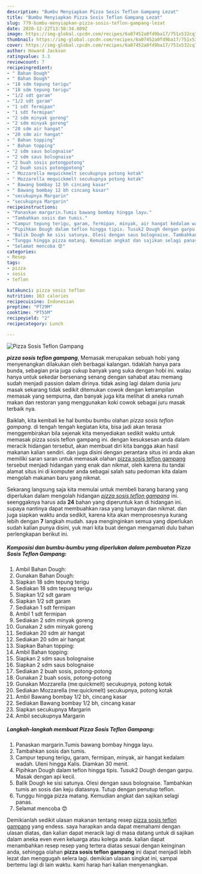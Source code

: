 ```yaml
---
description: "Bumbu Menyiapkan Pizza Sosis Teflon Gampang Lezat"
title: "Bumbu Menyiapkan Pizza Sosis Teflon Gampang Lezat"
slug: 779-bumbu-menyiapkan-pizza-sosis-teflon-gampang-lezat
date: 2020-12-22T13:50:34.809Z
image: https://img-global.cpcdn.com/recipes/6a07452a0fd9ba17/751x532cq70/pizza-sosis-teflon-gampang-foto-resep-utama.jpg
thumbnail: https://img-global.cpcdn.com/recipes/6a07452a0fd9ba17/751x532cq70/pizza-sosis-teflon-gampang-foto-resep-utama.jpg
cover: https://img-global.cpcdn.com/recipes/6a07452a0fd9ba17/751x532cq70/pizza-sosis-teflon-gampang-foto-resep-utama.jpg
author: Howard Jackson
ratingvalue: 3.3
reviewcount: 7
recipeingredient:
- " Bahan Dough"
- " Bahan Dough"
- "18 sdm tepung terigu"
- "18 sdm tepung terigu"
- "1/2 sdt garam"
- "1/2 sdt garam"
- "1 sdt fermipan"
- "1 sdt fermipan"
- "2 sdm minyak goreng"
- "2 sdm minyak goreng"
- "20 sdm air hangat"
- "20 sdm air hangat"
- " Bahan topping"
- " Bahan topping"
- "2 sdm saus bolognaise"
- "2 sdm saus bolognaise"
- "2 buah sosis potongpotong"
- "2 buah sosis potongpotong"
- " Mozzarella mequickmelt secukupnya potong kotak"
- " Mozzarella mequickmelt secukupnya potong kotak"
- " Bawang bombay 12 bh cincang kasar"
- " Bawang bombay 12 bh cincang kasar"
- "secukupnya Margarin"
- "secukupnya Margarin"
recipeinstructions:
- "Panaskan margarin.Tumis bawang bombay hingga layu."
- "Tambahkan sosis dan tumis."
- "Campur tepung terigu, garam, fermipan, minyak, air hangat kedalam wadah. Uleni hingga Kalis. Diamkan 30 menit."
- "Pipihkan Dough dalam teflon hingga tipis. Tusuk2 Dough dengan garpu. Masak dengan api kecil."
- "Balik Dough ke sisi satunya. Olesi dengan saus bolognaise. Tambahkan tumis an sosis dan keju diatasnya. Tutup dengan penutup teflon."
- "Tunggu hingga pizza matang. Kemudian angkat dan sajikan selagi panas."
- "Selamat mencoba 😍"
categories:
- Resep
tags:
- pizza
- sosis
- teflon

katakunci: pizza sosis teflon 
nutrition: 163 calories
recipecuisine: Indonesian
preptime: "PT29M"
cooktime: "PT55M"
recipeyield: "2"
recipecategory: Lunch

---
```



![Pizza Sosis Teflon Gampang](https://img-global.cpcdn.com/recipes/6a07452a0fd9ba17/751x532cq70/pizza-sosis-teflon-gampang-foto-resep-utama.jpg)

<b><i>pizza sosis teflon gampang</i></b>, Memasak merupakan sebuah hobi yang menyenangkan dilakukan oleh berbagai kalangan. tidaklah hanya para bunda, sebagian pria juga cukup banyak yang suka dengan hobi ini. walau hanya untuk sekedar bersenang senang dengan sahabat atau memang sudah menjadi passion dalam dirinya. tidak asing lagi dalam dunia juru masak sekarang tidak sedikit ditemukan cowok dengan ketrampilan memasak yang sempurna, dan banyak juga kita melihat di aneka rumah makan dan restoran yang menggunakan koki cowok sebagai juru masak terbaik nya.

Baiklah, kita kembali ke hal bumbu bumbu olahan <i>pizza sosis teflon gampang</i>. di tengah tengah kegiatan kita, bisa jadi akan terasa menggembirakan bila sejenak kita menyediakan sedikit waktu untuk memasak pizza sosis teflon gampang ini. dengan kesuksesan anda dalam meracik hidangan tersebut, akan membuat diri kita bangga akan hasil makanan kalian sendiri. dan juga disini dengan perantara situs ini anda akan memiliki saran saran untuk memasak olahan <u>pizza sosis teflon gampang</u> tersebut menjadi hidangan yang enak dan nikmat, oleh karena itu tandai alamat situs ini di komputer anda sebagai salah satu pedoman kita dalam mengolah makanan baru yang nikmat.




Sekarang langsung saja kita memulai untuk membeli barang barang yang diperlukan dalam mengolah hidangan <u><i>pizza sosis teflon gampang</i></u> ini. seenggaknya harus ada <b>24</b> bahan yang diperuntuk kan di hidangan ini. supaya nantinya dapat membuahkan rasa yang lumayan dan nikmat. dan juga siapkan waktu anda sedikit, karena kita akan memprosesnya kurang lebih dengan <b>7</b> langkah mudah. saya menginginkan semua yang diperlukan sudah kalian punya disini, yuk mari kita buat dengan mengamati dulu bahan perlengkapan berikut ini.

<!--inarticleads1-->

##### Komposisi dan bumbu-bumbu yang diperlukan dalam pembuatan Pizza Sosis Teflon Gampang:

1. Ambil  Bahan Dough:
1. Gunakan  Bahan Dough:
1. Siapkan 18 sdm tepung terigu
1. Sediakan 18 sdm tepung terigu
1. Siapkan 1/2 sdt garam
1. Siapkan 1/2 sdt garam
1. Sediakan 1 sdt fermipan
1. Ambil 1 sdt fermipan
1. Sediakan 2 sdm minyak goreng
1. Gunakan 2 sdm minyak goreng
1. Sediakan 20 sdm air hangat
1. Sediakan 20 sdm air hangat
1. Siapkan  Bahan topping:
1. Ambil  Bahan topping:
1. Siapkan 2 sdm saus bolognaise
1. Siapkan 2 sdm saus bolognaise
1. Sediakan 2 buah sosis, potong-potong
1. Gunakan 2 buah sosis, potong-potong
1. Gunakan  Mozzarella (me:quickmelt) secukupnya, potong kotak
1. Sediakan  Mozzarella (me:quickmelt) secukupnya, potong kotak
1. Ambil  Bawang bombay 1/2 bh, cincang kasar
1. Sediakan  Bawang bombay 1/2 bh, cincang kasar
1. Siapkan secukupnya Margarin
1. Ambil secukupnya Margarin




<!--inarticleads2-->

##### Langkah-langkah membuat Pizza Sosis Teflon Gampang:

1. Panaskan margarin.Tumis bawang bombay hingga layu.
1. Tambahkan sosis dan tumis.
1. Campur tepung terigu, garam, fermipan, minyak, air hangat kedalam wadah. Uleni hingga Kalis. Diamkan 30 menit.
1. Pipihkan Dough dalam teflon hingga tipis. Tusuk2 Dough dengan garpu. Masak dengan api kecil.
1. Balik Dough ke sisi satunya. Olesi dengan saus bolognaise. Tambahkan tumis an sosis dan keju diatasnya. Tutup dengan penutup teflon.
1. Tunggu hingga pizza matang. Kemudian angkat dan sajikan selagi panas.
1. Selamat mencoba 😍




Demikianlah sedikit ulasan makanan tentang resep <u>pizza sosis teflon gampang</u> yang endess. saya harapkan anda dapat memahami dengan ulasan diatas, dan kalian dapat meracik lagi di masa datang untuk di sajikan dalam aneka even even keluarga atau kolega anda. kalian dapat menambahkan resep resep yang tertera diatas sesuai dengan keinginan anda, sehingga olahan <b>pizza sosis teflon gampang</b> ini dapat menjadi lebih lezat dan menggugah selera lagi. demikian ulasan singkat ini, sampai bertemu lagi di lain waktu. kami harap hari kalian menyenangkan.
